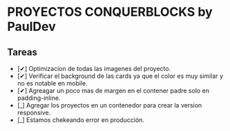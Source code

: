 # PROYECTOS CONQUERBLOCKS by PaulDev

## Tareas

- [✔] Optimizacion de todas las imagenes del proyecto.
- [✔] Verificar el background de las cards ya que el color es muy similar y no es notable en mobile.
- [✔] Agreagar un poco mas de margen en el contener padre solo en padding-inline.
- [_] Agregar los proyectos en un contenedor para crear la version responsive.
- [_] Estamos chekeando error en producción.